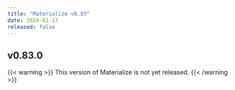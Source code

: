 ```yaml
---
title: "Materialize v0.83"
date: 2024-01-17
released: false
---
```


## v0.83.0

{{< warning >}}
This version of Materialize is not yet released.
{{< /warning >}}
